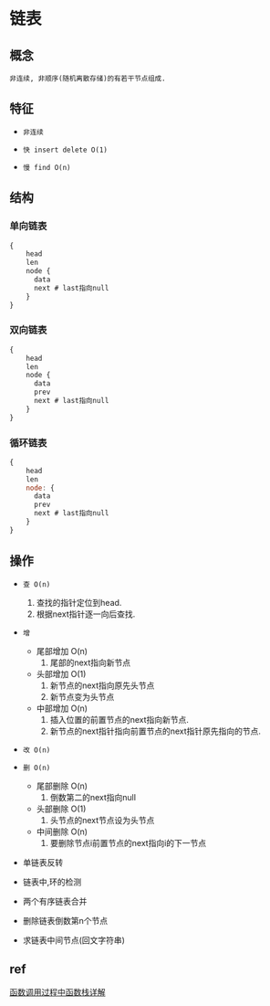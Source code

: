 # 链表

## 概念

    非连续, 非顺序(随机离散存储)的有若干节点组成.

## 特征

- `非连续`

- `快 insert delete O(1)`

- `慢 find O(n)`

## 结构

### 单向链表

```js
{
    head  
    len  
    node {
      data 
      next # last指向null
    }
}
```

### 双向链表

```js
{
    head  
    len  
    node {
      data
      prev 
      next # last指向null
    }  
}
```

### 循环链表

```js
{
    head  
    len  
    node: {
      data 
      prev 
      next # last指向null
    }  
}
```

## 操作

- `查 O(n)`

  1. 查找的指针定位到head.
  2. 根据next指针逐一向后查找.

- `增`

  - 尾部增加 O(n)
    1. 尾部的next指向新节点
  - 头部增加 O(1)
    1. 新节点的next指向原先头节点
    2. 新节点变为头节点
  - 中部增加 O(n)
    1. 插入位置的前置节点的next指向新节点.
    2. 新节点的next指针指向前置节点的next指针原先指向的节点.

- `改 O(n)`

- `删 O(n)`

  - 尾部删除 O(n)
    1. 倒数第二的next指向null
  - 头部删除 O(1)
    1. 头节点的next节点设为头节点
  - 中间删除 O(n)
    1. 要删除节点i前置节点的next指向i的下一节点

- 单链表反转
- 链表中,环的检测
- 两个有序链表合并
- 删除链表倒数第n个节点
- 求链表中间节点(回文字符串)

## ref

[函数调用过程中函数栈详解](https://blog.csdn.net/u012218309/article/details/81669227)
